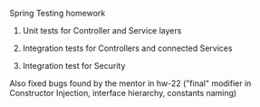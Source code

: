 Spring Testing homework

1. Unit tests for Controller and Service layers

2. Integration tests for Controllers and connected Services

3. Integration test for Security

Also fixed bugs found by the mentor in hw-22 ("final" modifier in Constructor Injection, interface hierarchy, constants naming)


